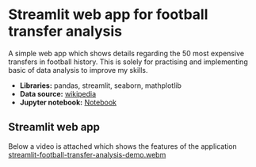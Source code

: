 # Streamlit web app for football transfer analysis
A simple web app which shows details regarding the 50 most expensive transfers in football history. This is solely for practising and implementing basic of data analysis to improve my skills.

* **Libraries:** pandas, streamlit, seaborn, mathplotlib
* **Data source:** [wikipedia](https://en.wikipedia.org/wiki/List_of_most_expensive_association_football_transfers)
* **Jupyter notebook:** [Notebook](https://jovian.ai/adhetya/football-transfer-analysis)

## Streamlit web app

Below a video is attached which shows the features of the application
[streamlit-football-transfer-analysis-demo.webm](https://user-images.githubusercontent.com/20537150/182304677-d1e7ddd9-eac9-406d-8c52-2cbaff014d8d.webm)
